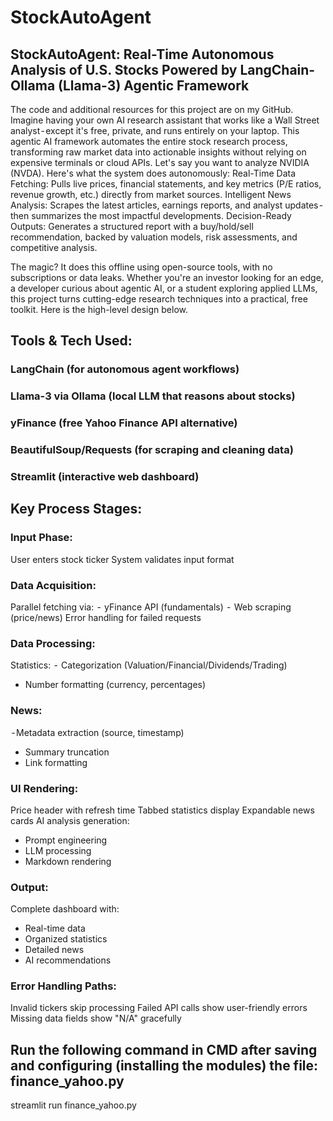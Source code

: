 # StockAutoAgent
## StockAutoAgent: Real-Time Autonomous Analysis of U.S. Stocks Powered by LangChain-Ollama (Llama-3) Agentic Framework
The code and additional resources for this project are on my GitHub.
Imagine having your own AI research assistant that works like a Wall Street analyst - except it's free, private, and runs entirely on your laptop. This agentic AI framework automates the entire stock research process, transforming raw market data into actionable insights without relying on expensive terminals or cloud APIs. Let's say you want to analyze NVIDIA (NVDA). Here's what the system does autonomously:
Real-Time Data Fetching: Pulls live prices, financial statements, and key metrics (P/E ratios, revenue growth, etc.) directly from market sources.
Intelligent News Analysis: Scrapes the latest articles, earnings reports, and analyst updates - then summarizes the most impactful developments.
Decision-Ready Outputs: Generates a structured report with a buy/hold/sell recommendation, backed by valuation models, risk assessments, and competitive analysis.

The magic? It does this offline using open-source tools, with no subscriptions or data leaks. Whether you're an investor looking for an edge, a developer curious about agentic AI, or a student exploring applied LLMs, this project turns cutting-edge research techniques into a practical, free toolkit.
Here is the high-level design below.
## Tools & Tech Used:
### LangChain (for autonomous agent workflows)
### Llama-3 via Ollama (local LLM that reasons about stocks)
### yFinance (free Yahoo Finance API alternative)
### BeautifulSoup/Requests (for scraping and cleaning data)
### Streamlit (interactive web dashboard)

## Key Process Stages:
### Input Phase:
User enters stock ticker
System validates input format

### Data Acquisition:
Parallel fetching via:
 -  yFinance API (fundamentals)
 -  Web scraping (price/news)
Error handling for failed requests

### Data Processing:
Statistics:
 -  Categorization (Valuation/Financial/Dividends/Trading) 
- Number formatting (currency, percentages)
### News:
 - Metadata extraction (source, timestamp) 
- Summary truncation 
- Link formatting

### UI Rendering:
Price header with refresh time
Tabbed statistics display
Expandable news cards
AI analysis generation: 
- Prompt engineering 
- LLM processing 
- Markdown rendering

### Output:
Complete dashboard with:
- Real-time data
- Organized statistics
- Detailed news
- AI recommendations

### Error Handling Paths:
Invalid tickers skip processing
Failed API calls show user-friendly errors
Missing data fields show "N/A" gracefully


## Run the following command in CMD after saving and configuring (installing the modules) the file: finance_yahoo.py
  streamlit run finance_yahoo.py

